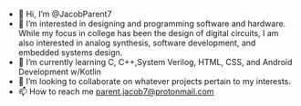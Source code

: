 - 👋 Hi, I’m @JacobParent7
- 👀 I’m interested in designing and programming software and hardware. While my focus in college has been the design of digital circuits, I am also interested in analog synthesis, software development, and embedded systems design. 
- 🌱 I’m currently learning C, C++,System Verilog, HTML, CSS, and Android Development w/Kotlin
- 💞️ I’m looking to collaborate on whatever projects pertain to my interests. 
- 📫 How to reach me parent.jacob7@protonmail.com

<!---
JacobParent7/JacobParent7 is a ✨ special ✨ repository because its `README.md` (this file) appears on your GitHub profile.
You can click the Preview link to take a look at your changes.
--->
